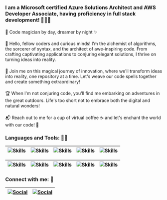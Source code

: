 
### I am a Microsoft certified Azure Solutions Architect and AWS Developer Associate, having proficiency in full stack development! 👨‍💻🚀
####
🚀 Code magician by day, dreamer by night ✨
####
👋 Hello, fellow coders and curious minds! I'm the alchemist of algorithms, the sorcerer of syntax, and the architect of awe-inspiring code. From crafting captivating applications to conjuring elegant solutions, I thrive on turning ideas into reality.
####
🌟 Join me on this magical journey of innovation, where we'll transform ideas into reality, one repository at a time. Let's weave our code spells together and create something extraordinary!
####
🏆 When I'm not conjuring code, you'll find me embarking on adventures in the great outdoors. Life's too short not to embrace both the digital and natural wonders!
####
📬 Reach out to me for a cup of virtual coffee ☕ and let's enchant the world with our code! 💫
### Languages and Tools: 👨‍💻
| ![Skills](https://img.shields.io/badge/.NET-5C2D91?style=for-the-badge&logo=.net&logoColor=white) | ![Skills](https://img.shields.io/badge/Spring-6DB33F?style=for-the-badge&logo=spring&logoColor=white) | ![Skills](https://img.shields.io/badge/Angular-DD0031?style=for-the-badge&logo=angular&logoColor=white) | ![Skills](https://img.shields.io/badge/React-20232A?style=for-the-badge&logo=react&logoColor=61DAFB) | ![Skills](https://img.shields.io/badge/Microsoft_Azure-0089D6?style=for-the-badge&logo=microsoft-azure&logoColor=white) |
| --- | --- | --- | --- | --- |

| ![Skills](https://img.shields.io/badge/C%23-239120?style=for-the-badge&logo=c-sharp&logoColor=white) | ![Skills](https://img.shields.io/badge/Java-ED8B00?style=for-the-badge&logo=openjdk&logoColor=white) | ![Skills](https://img.shields.io/badge/Python-3776AB?style=for-the-badge&logo=python&logoColor=white) | ![Skills](https://img.shields.io/badge/TypeScript-007ACC?style=for-the-badge&logo=typescript&logoColor=white) | ![Skills](https://img.shields.io/badge/MySQL-005C84?style=for-the-badge&logo=mysql&logoColor=white) |
| --- | --- | --- | --- | --- |



### Connect with me: 🤝

| [![Social](https://img.shields.io/badge/linkedin-0A66C2?style=for-the-badge&logo=linkedin&logoColor=white)](https://www.linkedin.com/in/abhirup-das-740981178/) | [![Social](https://img.shields.io/badge/Instagram-E4405F?style=for-the-badge&logo=instagram&logoColor=white)](https://www.instagram.com/abhirup_aka_abhi/) |
| --- | --- |
